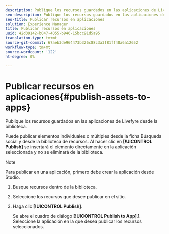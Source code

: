```yaml
---
description: Publique los recursos guardados en las aplicaciones de Livefyre desde la biblioteca.
seo-description: Publique los recursos guardados en las aplicaciones de Livefyre desde la biblioteca.
seo-title: Publicar recursos en aplicaciones
solution: Experience Manager
title: Publicar recursos en aplicaciones
uuid: 42d39142-b047-4055-b946-15bcc91d5a95
translation-type: tm+mt
source-git-commit: 67aeb3de964473b326c88c3a3f81ff48a6a12652
workflow-type: tm+mt
source-wordcount: '122'
ht-degree: 0%

---
```



# Publicar recursos en aplicaciones{#publish-assets-to-apps}

Publique los recursos guardados en las aplicaciones de Livefyre desde la biblioteca.

Puede publicar elementos individuales o múltiples desde la ficha Búsqueda social y desde la biblioteca de recursos. Al hacer clic en **[!UICONTROL Publish]** se insertará el elemento directamente en la aplicación seleccionada y no se eliminará de la biblioteca.

>[!NOTE]
>
>Para publicar en una aplicación, primero debe crear la aplicación desde Studio.

1. Busque recursos dentro de la biblioteca.
1. Seleccione los recursos que desee publicar en el sitio.
1. Haga clic **[!UICONTROL Publish]**.

   Se abre el cuadro de diálogo **[!UICONTROL Publish to App]**.1. Seleccione la aplicación en la que desea publicar los recursos seleccionados.
